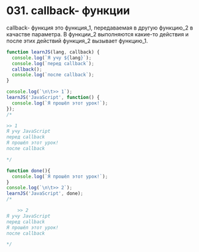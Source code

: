 # 031. callback- функции

callback- функция это функция_1, передаваемая в другую функцию_2 в качастве параметра. В функции_2 выполняются какие-то действия и после этих действий функция_2 вызывает функцию_1.

```javascript
function learnJS(lang, callback) {
  console.log(`Я учу ${lang}`);
  console.log(`перед callback`);
  callback();
  console.log(`после callback`);
}

console.log(`\n\t>> 1`);
learnJS('JavaScript', function() {
  console.log(`Я прошёл этот урок!`);
});
/*

>> 1
Я учу JavaScript
перед callback
Я прошёл этот урок!
после callback

*/

function done(){
  console.log(`Я прошёл этот урок!`);
}
console.log(`\n\t>> 2`);
learnJS('JavaScript', done);
/*

	>> 2
Я учу JavaScript
перед callback
Я прошёл этот урок!
после callback

*/
```

